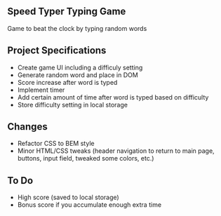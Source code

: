 ## Speed Typer Typing Game

Game to beat the clock by typing random words

## Project Specifications

- Create game UI including a difficuly setting
- Generate random word and place in DOM
- Score increase after word is typed
- Implement timer
- Add certain amount of time after word is typed based on difficulty
- Store difficulty setting in local storage

## Changes
- Refactor CSS to BEM style
- Minor HTML/CSS tweaks (header navigation to return to main page, buttons, input field, tweaked some colors, etc.)

## To Do
- High score (saved to local storage)
- Bonus score if you accumulate enough extra time
